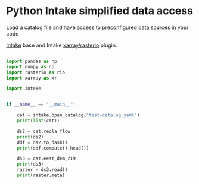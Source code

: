 # Python Intake simplified data access

Load a catalog file and have access to preconfigured data sources in your code

[Intake](https://intake.readthedocs.io/en/latest/) base and Intake [xarray/rasterio](https://intake-xarray.readthedocs.io/en/latest/) plugin.

```python

import pandas as np
import numpy as np
import rasterio as rio
import xarray as xr

import intake


if __name__ == "__main__":

    cat = intake.open_catalog("test-catalog.yaml")
    print(list(cat))

    ds2 = cat.reola_flow
    print(ds2)
    ddf = ds2.to_dask()
    print(ddf.compute().head())

    ds3 = cat.eest_dem_z19
    print(ds3)
    raster = ds3.read()
    print(raster.meta)

```
